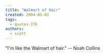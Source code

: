 ```yaml
---
title: "Walmart of Hair"
created: 2004-05-02
tags: 
  - quotes-276
authors: 
  - scott
---
```


"I'm like the Walmart of hair." -- Noah Collins
